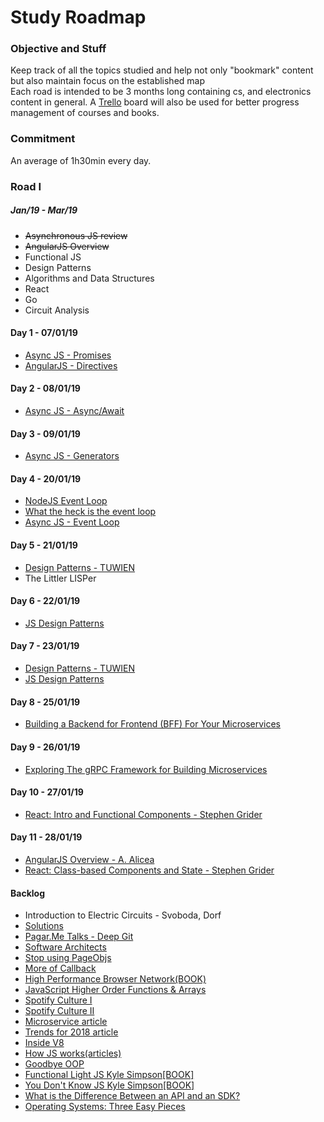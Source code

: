 # Study Roadmap

### Objective and Stuff

Keep track of all the topics studied and help not only "bookmark" content but also maintain focus on the established map</br>
Each road is intended to be 3 months long containing cs, and electronics content in general.
A [Trello](https://trello.com) board will also be used for better progress management of courses and books.

### Commitment

An average of 1h30min every day.

### Road I

##### _Jan/19 - Mar/19_

- ~~Asynchronous JS review~~
- ~~AngularJS Overview~~
- Functional JS
- Design Patterns
- Algorithms and Data Structures
- React
- Go
- Circuit Analysis

#### Day 1 - 07/01/19

- [Async JS - Promises](https://www.udemy.com/asynchronous-javascript/)
- [AngularJS - Directives](https://www.udemy.com/learn-angularjs/)

#### Day 2 - 08/01/19

- [Async JS - Async/Await](https://www.udemy.com/asynchronous-javascript/)

#### Day 3 - 09/01/19

- [Async JS - Generators](https://www.udemy.com/asynchronous-javascript/)

#### Day 4 - 20/01/19

- [NodeJS Event Loop](https://www.youtube.com/watch?v=PNa9OMajw9w)
- [What the heck is the event loop](https://www.youtube.com/watch?v=8aGhZQkoFbQ)
- [Async JS - Event Loop](https://www.udemy.com/asynchronous-javascript/)

#### Day 5 - 21/01/19

- [Design Patterns - TUWIEN](http://best-practice-software-engineering.ifs.tuwien.ac.at/patterns.html)
- The Littler LISPer

#### Day 6 - 22/01/19

- [JS Design Patterns](https://addyosmani.com/resources/essentialjsdesignpatterns/book/)

#### Day 7 - 23/01/19

- [Design Patterns - TUWIEN](http://best-practice-software-engineering.ifs.tuwien.ac.at/patterns.html)
- [JS Design Patterns](https://addyosmani.com/resources/essentialjsdesignpatterns/book/)

#### Day 8 - 25/01/19

- [Building a Backend for Frontend (BFF) For Your Microservices](https://nordicapis.com/building-a-backend-for-frontend-shim-for-your-microservices/)

#### Day 9 - 26/01/19

- [Exploring The gRPC Framework for Building Microservices](https://nordicapis.com/exploring-the-grpc-framework-for-building-microservices/)

#### Day 10 - 27/01/19

- [React: Intro and Functional Components - Stephen Grider](https://www.udemy.com/react-redux/)

#### Day 11 - 28/01/19

- [AngularJS Overview - A. Alicea](https://www.udemy.com/learn-angularjs/)
- [React: Class-based Components and State - Stephen Grider](https://www.udemy.com/react-redux/)

#### Backlog

- Introduction to Electric Circuits - Svoboda, Dorf
- [Solutions](http://www.chegg.com/homework-help/introduction-to-electric-circuits-9th-edition-chapter-1.dp-solutions-9781118477502)
- [Pagar.Me Talks - Deep Git](https://www.youtube.com/watch?v=H2j7e81J798)
- [Software Architects](https://medium.com/@nvashanin/types-of-software-architects-aa03e359d192)
- [Stop using PageObjs](https://www.cypress.io/blog/2019/01/03/stop-using-page-objects-and-start-using-app-actions/)
- [More of Callback](http://javascriptissexy.com/understand-javascript-callback-functions-and-use-them/)
- [High Performance Browser Network(BOOK)](https://hpbn.co/)
- [JavaScript Higher Order Functions & Arrays](https://www.youtube.com/watch?v=rRgD1yVwIvE)
- [Spotify Culture I](https://www.youtube.com/watch?v=4GK1NDTWbkY)
- [Spotify Culture II](https://www.youtube.com/watch?v=rzoyryY2STQ)
- [Microservice article](https://hackernoon.com/monolith-vs-microservice-vs-serverless-the-real-winner-the-developer-8aae6042fb48)
- [Trends for 2018 article](https://hackernoon.com/5-technology-trends-to-learn-in-2018-if-you-want-a-great-career-caf2e2318ab)
- [Inside V8](https://blog.sessionstack.com/how-javascript-works-inside-the-v8-engine-5-tips-on-how-to-write-optimized-code-ac089e62b12e)
- [How JS works(articles)](https://blog.sessionstack.com/@zlatkov)
- [Goodbye OOP](https://medium.com/@cscalfani/goodbye-object-oriented-programming-a59cda4c0e53)
- [Functional Light JS Kyle Simpson\[BOOK\]](https://github.com/getify/Functional-Light-JS)
- [You Don't Know JS Kyle Simpson\[BOOK\]](https://github.com/getify/You-Dont-Know-JS)
- [What is the Difference Between an API and an SDK?](https://nordicapis.com/what-is-the-difference-between-an-api-and-an-sdk/)
- [Operating Systems: Three Easy Pieces](http://pages.cs.wisc.edu/~remzi/OSTEP/)
